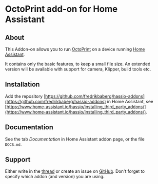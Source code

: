 # OctoPrint add-on for Home Assistant

## About

This Addon-on allows you to run [OctoPrint](https://octoprint.org) on a device running [Home Assistant](https://home-assistant.io/).

It contains only the basic features, to keep a small file size. An extended version will be available with support for camera, Klipper, build tools etc.

## Installation

Add the repository [https://github.com/fredrikbaberg/hassio-addons](https://github.com/fredrikbaberg/hassio-addons) in Home Assistant, see [https://www.home-assistant.io/hassio/installing_third_party_addons/](https://www.home-assistant.io/hassio/installing_third_party_addons/).

## Documentation

See the tab _Documentation_ in Home Assistant addon page, or the file `DOCS.md`.

## Support

Either write in the [thread](https://community.home-assistant.io/t/repository-octoprint-wip/22883) or create an issue on [GitHub](https://github.com/fredrikbaberg/hassio-addons).
Don't forget to specify which addon (and version) you are using.
